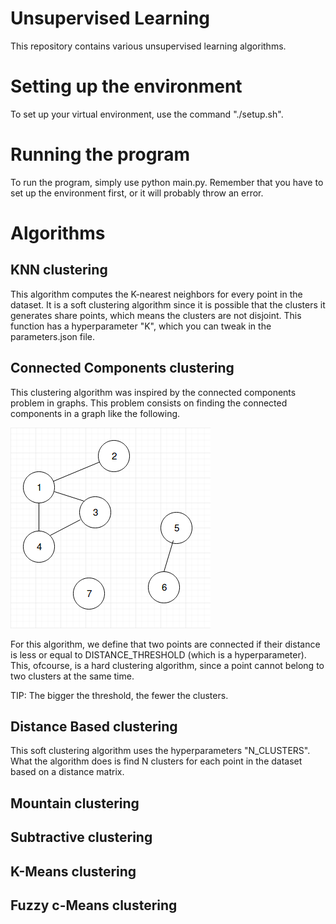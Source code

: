 # Unsupervised Learning
This repository contains various unsupervised learning algorithms.

# Setting up the environment
To set up your virtual environment, use the command "./setup.sh".

# Running the program
To run the program, simply use python main.py. Remember that you have to set up 
the environment first, or it will probably throw an error.

# Algorithms
## KNN clustering
This algorithm computes the K-nearest neighbors for every point in the dataset. It is 
a soft clustering algorithm since it is possible that the clusters it generates 
share points, which means the clusters are not disjoint.
This function has a hyperparameter "K", which you can tweak in the parameters.json
file. 
## Connected Components clustering
This clustering algorithm was inspired by the connected components problem in
graphs. This problem consists on finding the connected components in a graph like
the following. 

![Alt text](results\connected_components.png)

For this algorithm, we define that two points are connected if their distance is 
less or equal to DISTANCE_THRESHOLD (which is a hyperparameter). This, ofcourse,
is a hard clustering algorithm, since a point cannot belong to two clusters at the same
time. 

TIP: The bigger the threshold, the fewer the clusters.
## Distance Based clustering
This soft clustering algorithm uses the hyperparameters "N_CLUSTERS". What the algorithm
does is find N clusters for each point in the dataset based on a distance matrix.
## Mountain clustering
## Subtractive clustering
## K-Means clustering
## Fuzzy c-Means clustering


